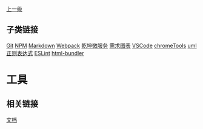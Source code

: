 [上一级](../)

## 子类链接
[Git](/tools/git) [NPM](/tools/npm) [Markdown](/tools/markdown) [Webpack](/tools/webpack) [乾坤微服务](/tools/qiankun) [需求图表](/tools/charts) [VSCode](/tools/vscode) [chromeTools](/tools/chromeTools) [uml](/tools/uml) [正则表达式](/tools/regularExpression) [ESLint](/tools/eslint) [html-bundler](/tools/htmlBundler) 
# 工具
## 相关链接
[文档](/docs/) 

